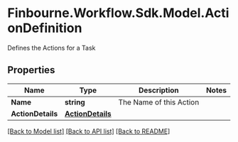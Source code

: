 # Finbourne.Workflow.Sdk.Model.ActionDefinition
Defines the Actions for a Task

## Properties

Name | Type | Description | Notes
------------ | ------------- | ------------- | -------------
**Name** | **string** | The Name of this Action | 
**ActionDetails** | [**ActionDetails**](ActionDetails.md) |  | 

[[Back to Model list]](../README.md#documentation-for-models) [[Back to API list]](../README.md#documentation-for-api-endpoints) [[Back to README]](../README.md)

